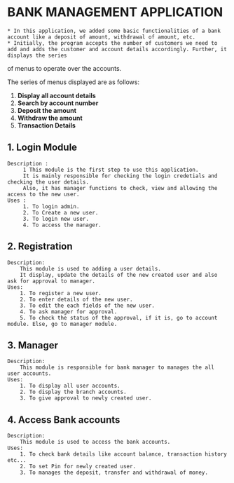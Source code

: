 

# BANK MANAGEMENT APPLICATION
    
    * In this application, we added some basic functionalities of a bank account like a deposit of amount, withdrawal of amount, etc.
    * Initially, the program accepts the number of customers we need to add and adds the customer and account details accordingly. Further, it displays the series 
of menus to operate over the accounts.

The series of menus displayed are as follows:

   1. **Display all account details**
   2. **Search by account number**
   3. **Deposit the amount**
   4. **Withdraw the amount**
   5. **Transaction Details**
   
## 1. Login Module
    Description :
         1 This module is the first step to use this application.
         It is mainly responsible for checking the login credetials and checking the user details.
         Also, it has manager functions to check, view and allowing the access to the new user.
    Uses : 
         1. To login admin.
         2. To Create a new user.
         3. To login new user.
         4. To access the manager.

## 2. Registration 
    Description: 
        This module is used to adding a user details. 
        It display, update the details of the new created user and also ask for approval to manager.
    Uses: 
        1. To register a new user.
        2. To enter details of the new user.
        3. To edit the each fields of the new user.
        4. To ask manager for approval.
        5. To check the status of the approval, if it is, go to account module. Else, go to manager module.
        
## 3. Manager
    Description: 
        This module is responsible for bank manager to manages the all user accounts.
    Uses:
        1. To display all user accounts.
        2. To display the branch accounts.
        3. To give approval to newly created user.

## 4. Access Bank accounts
    Description:
        This module is used to access the bank accounts.
    Uses: 
        1. To check bank details like account balance, transaction history etc...
        2. To set Pin for newly created user.
        3. To manages the deposit, transfer and withdrawal of money.


